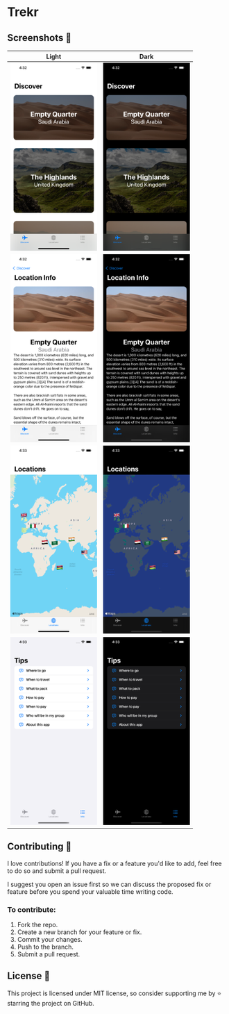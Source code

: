# Trekr

## Screenshots 📱

| Light                                                                                                             | Dark                                                                                                             |
| ----------------------------------------------------------------------------------------------------------------- | ---------------------------------------------------------------------------------------------------------------- |
| <img src="https://raw.githubusercontent.com/YazeedAlKhalaf/trekr/main/readme_images/1_light.png" width="200px" /> | <img src="https://raw.githubusercontent.com/YazeedAlKhalaf/trekr/main/readme_images/1_dark.png" width="200px" /> |
| <img src="https://raw.githubusercontent.com/YazeedAlKhalaf/trekr/main/readme_images/2_light.png" width="200px" /> | <img src="https://raw.githubusercontent.com/YazeedAlKhalaf/trekr/main/readme_images/2_dark.png" width="200px" /> |
| <img src="https://raw.githubusercontent.com/YazeedAlKhalaf/trekr/main/readme_images/3_light.png" width="200px" /> | <img src="https://raw.githubusercontent.com/YazeedAlKhalaf/trekr/main/readme_images/3_dark.png" width="200px" /> |
| <img src="https://raw.githubusercontent.com/YazeedAlKhalaf/trekr/main/readme_images/4_light.png" width="200px" /> | <img src="https://raw.githubusercontent.com/YazeedAlKhalaf/trekr/main/readme_images/4_dark.png" width="200px" /> |

## Contributing 🙌

I love contributions! If you have a fix or a feature you'd like to add, feel free to do so and submit a pull request.

I suggest you open an issue first so we can discuss the proposed fix or feature before you spend your valuable time writing code.

### To contribute:

1. Fork the repo.
2. Create a new branch for your feature or fix.
3. Commit your changes.
4. Push to the branch.
5. Submit a pull request.

## License 📗

This project is licensed under MIT license, so consider supporting me by ⭐️ starring the project on GitHub.
